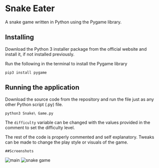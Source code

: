 
# Snake Eater
A snake game written in Python using the Pygame library.


## Installing
Download the Python 3 installer package from the official website and install it, if not installed previously.

Run the following in the terminal to install the Pygame library
```
pip3 install pygame
```


## Running the application
Download the source code from the repository and run the file just as any other Python script (.py) file.
```
python3 Snake\ Game.py
```

The `difficulty` variable can be changed with the values provided in the comment to set the difficulty level.

The rest of the code is properly commented and self explanatory. Tweaks can be made to change the play style or visuals of the game.

```
##Screenshots
```

![main](https://user-images.githubusercontent.com/111338491/184821948-74c01f57-e686-4a99-ab56-8dc0b14e9e7b.png)
![snake game](https://user-images.githubusercontent.com/111338491/184821973-28d05d37-0318-458f-a11a-b9f6b54cc480.png)
